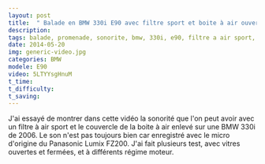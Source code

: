 ```yaml
---
layout: post
title:  " Balade en BMW 330i E90 avec filtre sport et boite à air ouverte  "
description: 
tags: balade, promenade, sonorite, bmw, 330i, e90, filtre a air sport, boite a air ouverte,
date: 2014-05-20 
img: generic-video.jpg
categories: BMW	
modele: E90
video: 5LTYYsgHnuM
t_time:
t_difficulty:
t_saving:
---
```

J'ai essayé de montrer dans cette vidéo la sonorité que l'on peut avoir avec un filtre à air sport et le couvercle de la boite à air enlevé sur une BMW 330i de 2006. 
Le son n'est pas toujours bien car enregistré avec le micro d'origine du Panasonic Lumix FZ200.
J'ai fait plusieurs test, avec vitres ouvertes et fermées, et à différents régime moteur.